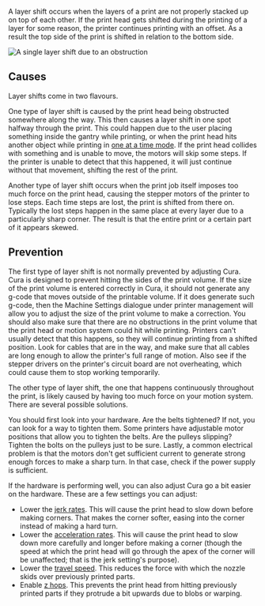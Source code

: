 A layer shift occurs when the layers of a print are not properly stacked up on top of each other. If the print head gets shifted during the printing of a layer for some reason, the printer continues printing with an offset. As a result the top side of the print is shifted in relation to the bottom side.

![A single layer shift due to an obstruction](../../../articles/images/layer_shift_single.jpg)

Causes
----
Layer shifts come in two flavours.

One type of layer shift is caused by the print head being obstructed somewhere along the way. This then causes a layer shift in one spot halfway through the print. This could happen due to the user placing something inside the gantry while printing, or when the print head hits another object while printing in [one at a time mode](../blackmagic/print_sequence.md). If the print head collides with something and is unable to move, the motors will skip some steps. If the printer is unable to detect that this happened, it will just continue without that movement, shifting the rest of the print.

Another type of layer shift occurs when the print job itself imposes too much force on the print head, causing the stepper motors of the printer to lose steps. Each time steps are lost, the print is shifted from there on. Typically the lost steps happen in the same place at every layer due to a particularly sharp corner. The result is that the entire print or a certain part of it appears skewed.

Prevention
----
The first type of layer shift is not normally prevented by adjusting Cura. Cura is designed to prevent hitting the sides of the print volume. If the size of the print volume is entered correctly in Cura, it should not generate any g-code that moves outside of the printable volume. If it does generate such g-code, then the Machine Settings dialogue under printer management will allow you to adjust the size of the print volume to make a correction. You should also make sure that there are no obstructions in the print volume that the print head or motion system could hit while printing. Printers can't usually detect that this happens, so they will continue printing from a shifted position. Look for cables that are in the way, and make sure that all cables are long enough to allow the printer's full range of motion. Also see if the stepper drivers on the printer's circuit board are not overheating, which could cause them to stop working temporarily.

The other type of layer shift, the one that happens continuously throughout the print, is likely caused by having too much force on your motion system. There are several possible solutions.

You should first look into your hardware. Are the belts tightened? If not, you can look for a way to tighten them. Some printers have adjustable motor positions that allow you to tighten the belts. Are the pulleys slipping? Tighten the bolts on the pulleys just to be sure. Lastly, a common electrical problem is that the motors don't get sufficient current to generate strong enough forces to make a sharp turn. In that case, check if the power supply is sufficient.

If the hardware is performing well, you can also adjust Cura go a bit easier on the hardware. These are a few settings you can adjust:
* Lower the [jerk rates](../speed/jerk_print.md). This will cause the print head to slow down before making corners. That makes the corner softer, easing into the corner instead of making a hard turn.
* Lower the [acceleration rates](../speed/acceleration_print.md). This will cause the print head to slow down more carefully and longer before making a corner (though the speed at which the print head will go through the apex of the corner will be unaffected; that is the jerk setting's purpose).
* Lower the [travel speed](../speed/speed_travel.md). This reduces the force with which the nozzle skids over previously printed parts.
* Enable [z hops](../travel/retraction_hop_enabled.md). This prevents the print head from hitting previously printed parts if they protrude a bit upwards due to blobs or warping.